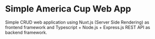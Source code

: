 # Simple America Cup Web App

Simple CRUD web application using Nuxt.js (Server Side Rendering) as frontend framework and Typescript + Node.js + Express.js REST API as backend framework.
